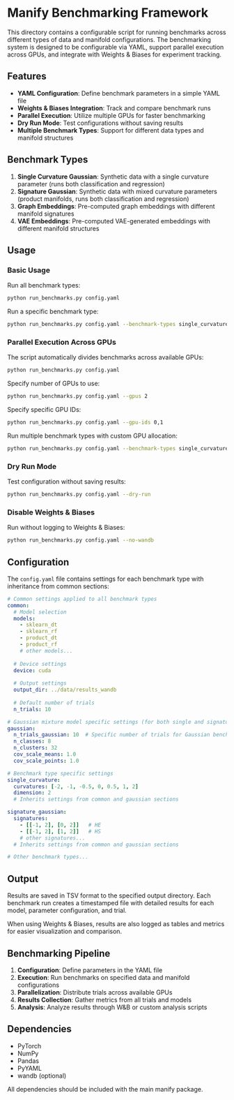 # Manify Benchmarking Framework

This directory contains a configurable script for running benchmarks across different types of data and manifold configurations. The benchmarking system is designed to be configurable via YAML, support parallel execution across GPUs, and integrate with Weights & Biases for experiment tracking.

## Features

- **YAML Configuration**: Define benchmark parameters in a simple YAML file
- **Weights & Biases Integration**: Track and compare benchmark runs
- **Parallel Execution**: Utilize multiple GPUs for faster benchmarking
- **Dry Run Mode**: Test configurations without saving results
- **Multiple Benchmark Types**: Support for different data types and manifold structures

## Benchmark Types

1. **Single Curvature Gaussian**: Synthetic data with a single curvature parameter (runs both classification and regression)
2. **Signature Gaussian**: Synthetic data with mixed curvature parameters (product manifolds, runs both classification and regression)
3. **Graph Embeddings**: Pre-computed graph embeddings with different manifold signatures
4. **VAE Embeddings**: Pre-computed VAE-generated embeddings with different manifold structures

## Usage

### Basic Usage

Run all benchmark types:

```bash
python run_benchmarks.py config.yaml
```

Run a specific benchmark type:

```bash
python run_benchmarks.py config.yaml --benchmark-types single_curvature
```

### Parallel Execution Across GPUs

The script automatically divides benchmarks across available GPUs:

```bash
python run_benchmarks.py config.yaml
```

Specify number of GPUs to use:

```bash
python run_benchmarks.py config.yaml --gpus 2
```

Specify specific GPU IDs:

```bash
python run_benchmarks.py config.yaml --gpu-ids 0,1
```

Run multiple benchmark types with custom GPU allocation:

```bash
python run_benchmarks.py config.yaml --benchmark-types single_curvature signature_gaussian --gpu-allocation '{"single_curvature": [0], "signature_gaussian": [1]}'
```

### Dry Run Mode

Test configuration without saving results:

```bash
python run_benchmarks.py config.yaml --dry-run
```

### Disable Weights & Biases

Run without logging to Weights & Biases:

```bash
python run_benchmarks.py config.yaml --no-wandb
```

## Configuration

The `config.yaml` file contains settings for each benchmark type with inheritance from common sections:

```yaml
# Common settings applied to all benchmark types
common:
  # Model selection 
  models:
    - sklearn_dt
    - sklearn_rf
    - product_dt
    - product_rf
    # other models...
  
  # Device settings
  device: cuda
  
  # Output settings
  output_dir: ../data/results_wandb
  
  # Default number of trials
  n_trials: 10

# Gaussian mixture model specific settings (for both single and signature)
gaussian:
  n_trials_gaussian: 10  # Specific number of trials for Gaussian benchmarks
  n_classes: 8
  n_clusters: 32
  cov_scale_means: 1.0
  cov_scale_points: 1.0

# Benchmark type specific settings
single_curvature:
  curvatures: [-2, -1, -0.5, 0, 0.5, 1, 2]
  dimension: 2
  # Inherits settings from common and gaussian sections

signature_gaussian:
  signatures:
    - [[-1, 2], [0, 2]]   # HE
    - [[-1, 2], [1, 2]]   # HS
    # other signatures...
  # Inherits settings from common and gaussian sections

# Other benchmark types...
```

## Output

Results are saved in TSV format to the specified output directory. Each benchmark run creates a timestamped file with detailed results for each model, parameter configuration, and trial.

When using Weights & Biases, results are also logged as tables and metrics for easier visualization and comparison.

## Benchmarking Pipeline

1. **Configuration**: Define parameters in the YAML file
2. **Execution**: Run benchmarks on specified data and manifold configurations
3. **Parallelization**: Distribute trials across available GPUs
4. **Results Collection**: Gather metrics from all trials and models
5. **Analysis**: Analyze results through W&B or custom analysis scripts

## Dependencies

- PyTorch
- NumPy
- Pandas
- PyYAML
- wandb (optional)

All dependencies should be included with the main manify package.